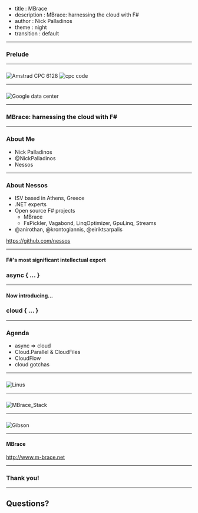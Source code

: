 ﻿- title : MBrace
- description : MBrace: harnessing the cloud with F#
- author : Nick Palladinos
- theme : night
- transition : default

***

### Prelude

***

###

![Amstrad CPC 6128](images/amstrad_cpc_6128.png)
![cpc code](images/cpc_code.png)

***

### 

![Google data center](images/ff_googleinfrastructure3_f.jpg)


***

### MBrace: harnessing the cloud with F# 

***

### About Me

- Nick Palladinos 
- @NickPalladinos
- Nessos 

---

### About Nessos

- ISV based in Athens, Greece
- .NET experts
- Open source F# projects
  - MBrace
  - FsPickler, Vagabond, LinqOptimizer, GpuLinq, Streams
- @anirothan, @krontogiannis, @eiriktsarpalis

https://github.com/nessos

***


#### F#'s most significant intellectual export

### async { ... }

***

#### Now introducing...

### cloud { ... }

***

### Agenda

* async => cloud 
* Cloud.Parallel & CloudFiles
* CloudFlow
* cloud gotchas

***

###

![Linus](images/linus.png)

***

###

![MBrace_Stack](images/MBraceStack.png)

***

###

![Gibson](images/Gibson.png)

***


#### MBrace 

http://www.m-brace.net

***


### Thank you!

***

## Questions?


